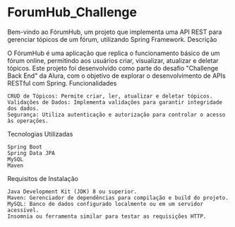 # ForumHub_Challenge



Bem-vindo ao FórumHub, um projeto que implementa uma API REST para gerenciar tópicos de um fórum, utilizando Spring Framework.
Descrição

O FórumHub é uma aplicação que replica o funcionamento básico de um fórum online, permitindo aos usuários criar, visualizar, atualizar e deletar tópicos. Este projeto foi desenvolvido como parte do desafio "Challenge Back End" da Alura, com o objetivo de explorar o desenvolvimento de APIs RESTful com Spring.
Funcionalidades

    CRUD de Tópicos: Permite criar, ler, atualizar e deletar tópicos.
    Validações de Dados: Implementa validações para garantir integridade dos dados.
    Segurança: Utiliza autenticação e autorização para controlar o acesso às operações.

Tecnologias Utilizadas

    Spring Boot
    Spring Data JPA
    MySQL
    Maven

Requisitos de Instalação

    Java Development Kit (JDK) 8 ou superior.
    Maven: Gerenciador de dependências para compilação e build do projeto.
    MySQL: Banco de dados configurado localmente ou em um servidor acessível.
    Insomnia ou ferramenta similar para testar as requisições HTTP.
